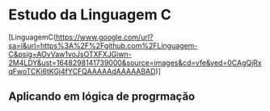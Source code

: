 # Estudo da Linguagem C 

[LinguagemC(https://www.google.com/url?sa=i&url=https%3A%2F%2Fgithub.com%2FLinguagem-C&psig=AOvVaw1voJsOTXFXJGiwn-2M4LDY&ust=1648298141739000&source=images&cd=vfe&ved=0CAgQjRxqFwoTCKi6tKGj4fYCFQAAAAAdAAAAABAD)]

## Aplicando em lógica de progrmação    
